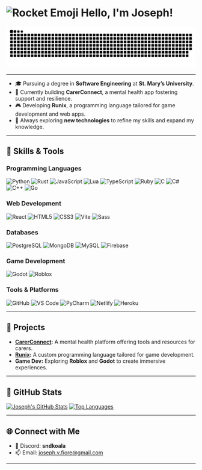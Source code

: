 # <img src="https://raw.githubusercontent.com/Tarikul-Islam-Anik/Animated-Fluent-Emojis/master/Emojis/Travel%20and%20places/Rocket.png" width="30px" alt="Rocket Emoji"/> Hello, I'm Joseph!

<div align="center">
  <picture>
    <source media="(prefers-color-scheme: dark)" srcset="https://raw.githubusercontent.com/platane/platane/output/github-contribution-grid-snake-dark.svg">
    <source media="(prefers-color-scheme: light)" srcset="https://raw.githubusercontent.com/platane/platane/output/github-contribution-grid-snake.svg">
    <img alt="GitHub contribution grid snake animation" src="https://raw.githubusercontent.com/platane/platane/output/github-contribution-grid-snake.svg">
  </picture>
</div>


---

- 🎓 Pursuing a degree in **Software Engineering** at **St. Mary’s University**.
- 💼 Currently building **CarerConnect**, a mental health app fostering support and resilience.
- 🎮 Developing **Runix**, a programming language tailored for game development and web apps.
- 🚀 Always exploring **new technologies** to refine my skills and expand my knowledge.

---

## 🔧 Skills & Tools

### Programming Languages
![Python](https://img.shields.io/badge/Python-3776AB?style=for-the-badge&logo=python&logoColor=white)
![Rust](https://img.shields.io/badge/Rust-DEA584?style=for-the-badge&logo=rust&logoColor=black)
![JavaScript](https://img.shields.io/badge/JavaScript-F7DF1E?style=for-the-badge&logo=javascript&logoColor=black)
![Lua](https://img.shields.io/badge/Lua-2C2D72?style=for-the-badge&logo=lua&logoColor=white)
![TypeScript](https://img.shields.io/badge/TypeScript-007ACC?style=for-the-badge&logo=typescript&logoColor=white)
![Ruby](https://img.shields.io/badge/Ruby-CC342D?style=for-the-badge&logo=ruby&logoColor=white)
![C](https://img.shields.io/badge/C-%2300599C.svg?style=for-the-badge&logo=c&logoColor=white)
![C#](https://img.shields.io/badge/C%23-%23239120.svg?style=for-the-badge&logo=csharp&logoColor=white)
![C++](https://img.shields.io/badge/C++-%2300599C.svg?style=for-the-badge&logo=c%2B%2B&logoColor=white)
![Go](https://img.shields.io/badge/Go-%2300ADD8.svg?style=for-the-badge&logo=go&logoColor=white)

### Web Development
![React](https://img.shields.io/badge/React-61DAFB?style=for-the-badge&logo=react&logoColor=black)
![HTML5](https://img.shields.io/badge/HTML5-E34F26?style=for-the-badge&logo=html5&logoColor=white)
![CSS3](https://img.shields.io/badge/CSS3-1572B6?style=for-the-badge&logo=css3&logoColor=white)
![Vite](https://img.shields.io/badge/Vite-646CFF?style=for-the-badge&logo=vite&logoColor=white)
![Sass](https://img.shields.io/badge/Sass-CC6699?style=for-the-badge&logo=sass&logoColor=white)

### Databases
![PostgreSQL](https://img.shields.io/badge/PostgreSQL-336791?style=for-the-badge&logo=postgresql&logoColor=white)
![MongoDB](https://img.shields.io/badge/MongoDB-47A248?style=for-the-badge&logo=mongodb&logoColor=white)
![MySQL](https://img.shields.io/badge/MySQL-4479A1?style=for-the-badge&logo=mysql&logoColor=white)
![Firebase](https://img.shields.io/badge/Firebase-FFCA28?style=for-the-badge&logo=firebase&logoColor=black)

### Game Development
![Godot](https://img.shields.io/badge/Godot-%23FFFFFF.svg?style=for-the-badge&logo=godot-engine&logoColor=black)
![Roblox](https://img.shields.io/badge/Roblox-D9D9D9?style=for-the-badge&logo=roblox&logoColor=black)

### Tools & Platforms
![GitHub](https://img.shields.io/badge/GitHub-181717?style=for-the-badge&logo=github&logoColor=white)
![VS Code](https://img.shields.io/badge/VS_Code-0078D4?style=for-the-badge&logo=visual-studio-code&logoColor=white)
![PyCharm](https://img.shields.io/badge/PyCharm-21D789?style=for-the-badge&logo=pycharm&logoColor=white)
![Netlify](https://img.shields.io/badge/Netlify-00C7B7?style=for-the-badge&logo=netlify&logoColor=white)
![Heroku](https://img.shields.io/badge/Heroku-430098?style=for-the-badge&logo=heroku&logoColor=white)

---

## 🚀 Projects

- **[CarerConnect](https://github.com/JVFDevelopment/CarerConnect):** A mental health platform offering tools and resources for carers.
- **[Runix](https://github.com/JVFDevelopment/Runix):** A custom programming language tailored for game development.
- **Game Dev:** Exploring **Roblox** and **Godot** to create immersive experiences.

---

## 🌟 GitHub Stats

[![Joseph's GitHub Stats](https://bad-apple-github-readme.vercel.app/api?username=jvfdevelopment&show_icons=true&count_private=true&line_height=20&icon_color=00b3ff&theme=blue-green&title_color=00b3ff)](#)
[![Top Languages](https://github-readme-mwendwa.vercel.app/api/top-langs/?username=jvfdevelopment&layout=compact&count_private=true&theme=blue-green&title_color=00b3ff)](#)

---

## 🌐 Connect with Me

- 💬 Discord: **sndkoala**
- 📫 Email: [joseph.v.fiore@gmail.com](mailto:joseph.v.fiore@gmail.com)


---
